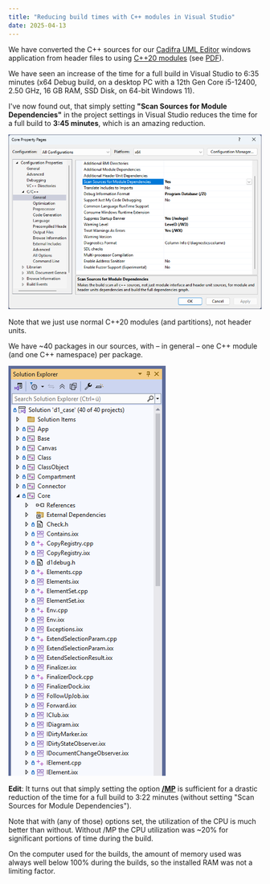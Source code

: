 ```yaml
---
title: "Reducing build times with C++ modules in Visual Studio"
date: 2025-04-13
---
```


We have converted the C++ sources for our [Cadifra UML Editor](https://cadifra.com/) windows application from header files to using [C++20 modules](https://en.cppreference.com/w/cpp/language/modules) (see [PDF](https://cadifra.com/papers/converting-to-modules.pdf)).

We have seen an increase of the time for a full build in Visual Studio to 6:35 minutes (x64 Debug build, on a desktop PC with a 12th Gen Core i5-12400, 2.50 GHz, 16 GB RAM, SSD Disk, on 64-bit Windows 11).

I've now found out, that simply setting **"Scan Sources for Module Dependencies"** in the project settings in Visual Studio reduces the time for a full build to **3:45 minutes**, which is an amazing reduction.

![Scan Sources for Module Dependencies](/assets/scan-sources.png)

Note that we just use normal C++20 modules (and partitions), not header units.

We have ~40 packages in our sources, with &ndash; in general &ndash; one C++ module (and one C++ namespace) per package.

![Solution Explorer](/assets/solution-explorer.png)

**Edit**: It turns out that simply setting the option **[/MP](https://learn.microsoft.com/en-us/cpp/build/reference/mp-build-with-multiple-processes?view=msvc-170)** is sufficient for a drastic reduction of the time for a full build to 3:22 minutes (without setting "Scan Sources for Module Dependencies").

Note that with (any of those) options set, the utilization of the CPU is much better than without. Without /MP the CPU utilization was ~20% for significant portions of time during the build.

On the computer used for the builds, the amount of memory used was always well below 100% during the builds, so the installed RAM was not a limiting factor.

